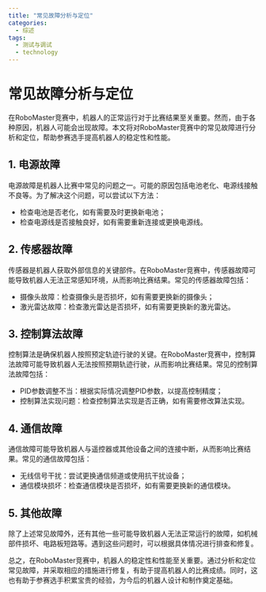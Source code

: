 ```yaml
---  
title: "常见故障分析与定位"  
categories:  
  - 综述  
tags: 
  - 测试与调试 
  - technology  
---  
```


# 常见故障分析与定位

在RoboMaster竞赛中，机器人的正常运行对于比赛结果至关重要。然而，由于各种原因，机器人可能会出现故障。本文将对RoboMaster竞赛中的常见故障进行分析和定位，帮助参赛选手提高机器人的稳定性和性能。

## 1. 电源故障

电源故障是机器人比赛中常见的问题之一。可能的原因包括电池老化、电源线接触不良等。为了解决这个问题，可以尝试以下方法：

- 检查电池是否老化，如有需要及时更换新电池；
- 检查电源线是否接触良好，如有需要重新连接或更换电源线。

## 2. 传感器故障

传感器是机器人获取外部信息的关键部件。在RoboMaster竞赛中，传感器故障可能导致机器人无法正常感知环境，从而影响比赛结果。常见的传感器故障包括：

- 摄像头故障：检查摄像头是否损坏，如有需要更换新的摄像头；
- 激光雷达故障：检查激光雷达是否损坏，如有需要更换新的激光雷达。

## 3. 控制算法故障

控制算法是确保机器人按照预定轨迹行驶的关键。在RoboMaster竞赛中，控制算法故障可能导致机器人无法按照预期轨迹行驶，从而影响比赛结果。常见的控制算法故障包括：

- PID参数调整不当：根据实际情况调整PID参数，以提高控制精度；
- 控制算法实现问题：检查控制算法实现是否正确，如有需要修改算法实现。

## 4. 通信故障

通信故障可能导致机器人与遥控器或其他设备之间的连接中断，从而影响比赛结果。常见的通信故障包括：

- 无线信号干扰：尝试更换通信频道或使用抗干扰设备；
- 通信模块损坏：检查通信模块是否损坏，如有需要更换新的通信模块。

## 5. 其他故障

除了上述常见故障外，还有其他一些可能导致机器人无法正常运行的故障，如机械部件损坏、电路板短路等。遇到这些问题时，可以根据具体情况进行排查和修复。

总之，在RoboMaster竞赛中，机器人的稳定性和性能至关重要。通过分析和定位常见故障，并采取相应的措施进行修复，有助于提高机器人的比赛成绩。同时，这也有助于参赛选手积累宝贵的经验，为今后的机器人设计和制作奠定基础。 
